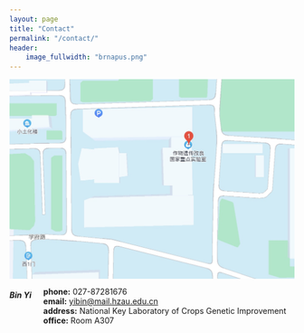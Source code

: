 ```yaml
---
layout: page
title: "Contact"
permalink: "/contact/"
header:
    image_fullwidth: "brnapus.png"
---
```


<div class="row">
    <div class="small-12 small-centered columns">
        <img src="/assets/img/site_map.png">
    </div>
</div>

<div class="row">
    <div class="small-5 columns">
    <h5>Bin Yi</h5>
    <p>
      <b>phone:</b> 027-87281676<br>
      <b>email:</b> <a href="mailto:yibin@mail.hzau.edu.cn">yibin@mail.hzau.edu.cn</a><br>
      <b>address:</b> National Key Laboratory of Crops Genetic Improvement<br>
      <b>office:</b> Room A307<br>
    </p>
    </div>
</div>

